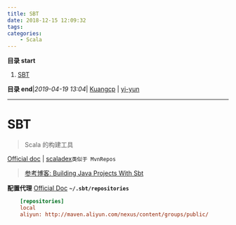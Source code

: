 ```yaml
---
title: SBT
date: 2018-12-15 12:09:32
tags: 
categories: 
    - Scala
---
```


**目录 start**
 
1. [SBT](#sbt)

**目录 end**|_2019-04-19 13:04_| [Kuangcp](https://github.com/Kuangcp/Note) | [yi-yun](https://github.com/yi-yun/Memo)
****************************************
# SBT
> Scala 的构建工具 

[Official doc](https://www.scala-sbt.org/documentation.html) | [scaladex](https://index.scala-lang.org/)`类似于 MvnRepos`

> [参考博客: Building Java Projects With Sbt](http://xerial.org/blog/2014/03/24/sbt/)

**配置代理** [Official Doc](https://www.scala-sbt.org/1.x/docs/Proxy-Repositories.html)
**`~/.sbt/repositories`**
```ini
    [repositories]
    local
    aliyun: http://maven.aliyun.com/nexus/content/groups/public/
```


